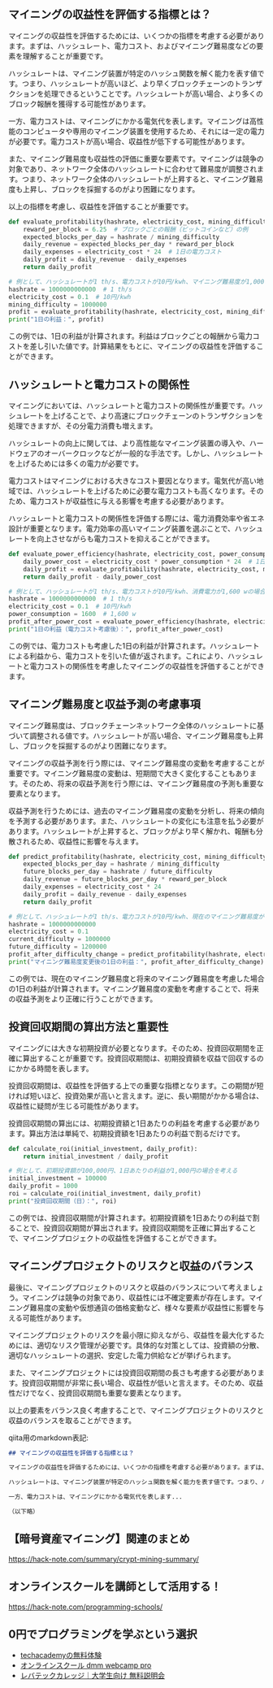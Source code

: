 <!--
title:   【暗号資産マイニング】収益性と投資回収期間の見極め方
tags:    crypt,mining
id:      fbcb7596a928bd9f28ed
private: false
-->


## マイニングの収益性を評価する指標とは？

マイニングの収益性を評価するためには、いくつかの指標を考慮する必要があります。まずは、ハッシュレート、電力コスト、およびマイニング難易度などの要素を理解することが重要です。

ハッシュレートは、マイニング装置が特定のハッシュ関数を解く能力を表す値です。つまり、ハッシュレートが高いほど、より早くブロックチェーンのトランザクションを処理できるということです。ハッシュレートが高い場合、より多くのブロック報酬を獲得する可能性があります。

一方、電力コストは、マイニングにかかる電気代を表します。マイニングは高性能のコンピュータや専用のマイニング装置を使用するため、それには一定の電力が必要です。電力コストが高い場合、収益性が低下する可能性があります。

また、マイニング難易度も収益性の評価に重要な要素です。マイニングは競争の対象であり、ネットワーク全体のハッシュレートに合わせて難易度が調整されます。つまり、ネットワーク全体のハッシュレートが上昇すると、マイニング難易度も上昇し、ブロックを採掘するのがより困難になります。

以上の指標を考慮し、収益性を評価することが重要です。

```python
def evaluate_profitability(hashrate, electricity_cost, mining_difficulty):
    reward_per_block = 6.25  # ブロックごとの報酬（ビットコインなど）の例
    expected_blocks_per_day = hashrate / mining_difficulty
    daily_revenue = expected_blocks_per_day * reward_per_block
    daily_expenses = electricity_cost * 24  # 1日の電力コスト
    daily_profit = daily_revenue - daily_expenses
    return daily_profit

# 例として、ハッシュレートが1 th/s、電力コストが10円/kwh、マイニング難易度が1,000,000の場合を評価する
hashrate = 1000000000000  # 1 th/s
electricity_cost = 0.1  # 10円/kwh
mining_difficulty = 1000000
profit = evaluate_profitability(hashrate, electricity_cost, mining_difficulty)
print("1日の利益：", profit)
```

この例では、1日の利益が計算されます。利益はブロックごとの報酬から電力コストを差し引いた値です。計算結果をもとに、マイニングの収益性を評価することができます。


## ハッシュレートと電力コストの関係性

マイニングにおいては、ハッシュレートと電力コストの関係性が重要です。ハッシュレートを上げることで、より高速にブロックチェーンのトランザクションを処理できますが、その分電力消費も増えます。

ハッシュレートの向上に関しては、より高性能なマイニング装置の導入や、ハードウェアのオーバークロックなどが一般的な手法です。しかし、ハッシュレートを上げるためには多くの電力が必要です。

電力コストはマイニングにおける大きなコスト要因となります。電気代が高い地域では、ハッシュレートを上げるために必要な電力コストも高くなります。そのため、電力コストが収益性に与える影響を考慮する必要があります。

ハッシュレートと電力コストの関係性を評価する際には、電力消費効率や省エネ設計が重要となります。電力効率の高いマイニング装置を選ぶことで、ハッシュレートを向上させながらも電力コストを抑えることができます。

```python
def evaluate_power_efficiency(hashrate, electricity_cost, power_consumption):
    daily_power_cost = electricity_cost * power_consumption * 24  # 1日の電力コスト
    daily_profit = evaluate_profitability(hashrate, electricity_cost, mining_difficulty)
    return daily_profit - daily_power_cost

# 例として、ハッシュレートが1 th/s、電力コストが10円/kwh、消費電力が1,600 wの場合を評価する
hashrate = 1000000000000  # 1 th/s
electricity_cost = 0.1  # 10円/kwh
power_consumption = 1600  # 1,600 w
profit_after_power_cost = evaluate_power_efficiency(hashrate, electricity_cost, power_consumption)
print("1日の利益（電力コスト考慮後）：", profit_after_power_cost)
```

この例では、電力コストも考慮した1日の利益が計算されます。ハッシュレートによる利益から、電力コストを引いた値が返されます。これにより、ハッシュレートと電力コストの関係性を考慮したマイニングの収益性を評価することができます。


## マイニング難易度と収益予測の考慮事項

マイニング難易度は、ブロックチェーンネットワーク全体のハッシュレートに基づいて調整される値です。ハッシュレートが高い場合、マイニング難易度も上昇し、ブロックを採掘するのがより困難になります。

マイニングの収益予測を行う際には、マイニング難易度の変動を考慮することが重要です。マイニング難易度の変動は、短期間で大きく変化することもあります。そのため、将来の収益予測を行う際には、マイニング難易度の予測も重要な要素となります。

収益予測を行うためには、過去のマイニング難易度の変動を分析し、将来の傾向を予測する必要があります。また、ハッシュレートの変化にも注意を払う必要があります。ハッシュレートが上昇すると、ブロックがより早く解かれ、報酬も分散されるため、収益性に影響を与えます。

```python
def predict_profitability(hashrate, electricity_cost, mining_difficulty, future_difficulty):
    expected_blocks_per_day = hashrate / mining_difficulty
    future_blocks_per_day = hashrate / future_difficulty
    daily_revenue = future_blocks_per_day * reward_per_block
    daily_expenses = electricity_cost * 24
    daily_profit = daily_revenue - daily_expenses
    return daily_profit

# 例として、ハッシュレートが1 th/s、電力コストが10円/kwh、現在のマイニング難易度が1,000,000、将来のマイニング難易度が1,200,000の場合を予測する
hashrate = 1000000000000
electricity_cost = 0.1
current_difficulty = 1000000
future_difficulty = 1200000
profit_after_difficulty_change = predict_profitability(hashrate, electricity_cost, current_difficulty, future_difficulty)
print("マイニング難易度変更後の1日の利益：", profit_after_difficulty_change)
```

この例では、現在のマイニング難易度と将来のマイニング難易度を考慮した場合の1日の利益が計算されます。マイニング難易度の変動を考慮することで、将来の収益予測をより正確に行うことができます。


## 投資回収期間の算出方法と重要性

マイニングには大きな初期投資が必要となります。そのため、投資回収期間を正確に算出することが重要です。投資回収期間は、初期投資額を収益で回収するのにかかる時間を表します。

投資回収期間は、収益性を評価する上での重要な指標となります。この期間が短ければ短いほど、投資効果が高いと言えます。逆に、長い期間がかかる場合は、収益性に疑問が生じる可能性があります。

投資回収期間の算出には、初期投資額と1日あたりの利益を考慮する必要があります。算出方法は単純で、初期投資額を1日あたりの利益で割るだけです。

```python
def calculate_roi(initial_investment, daily_profit):
    return initial_investment / daily_profit

# 例として、初期投資額が100,000円、1日あたりの利益が1,000円の場合を考える
initial_investment = 100000
daily_profit = 1000
roi = calculate_roi(initial_investment, daily_profit)
print("投資回収期間（日）：", roi)
```

この例では、投資回収期間が計算されます。初期投資額を1日あたりの利益で割ることで、投資回収期間が算出されます。投資回収期間を正確に算出することで、マイニングプロジェクトの収益性を評価することができます。

## マイニングプロジェクトのリスクと収益のバランス

最後に、マイニングプロジェクトのリスクと収益のバランスについて考えましょう。マイニングは競争の対象であり、収益性には不確定要素が存在します。マイニング難易度の変動や仮想通貨の価格変動など、様々な要素が収益性に影響を与える可能性があります。

マイニングプロジェクトのリスクを最小限に抑えながら、収益性を最大化するためには、適切なリスク管理が必要です。具体的な対策としては、投資額の分散、適切なハッシュレートの選択、安定した電力供給などが挙げられます。

また、マイニングプロジェクトには投資回収期間の長さも考慮する必要があります。投資回収期間が非常に長い場合、収益性が低いと言えます。そのため、収益性だけでなく、投資回収期間も重要な要素となります。

以上の要素をバランス良く考慮することで、マイニングプロジェクトのリスクと収益のバランスを取ることができます。

qiita用のmarkdown表記:
```markdown
## マイニングの収益性を評価する指標とは？

マイニングの収益性を評価するためには、いくつかの指標を考慮する必要があります。まずは、ハッシュレート、電力コスト、およびマイニング難易度などの要素を理解することが重要です。

ハッシュレートは、マイニング装置が特定のハッシュ関数を解く能力を表す値です。つまり、ハッシュレートが高いほど、より早くブロックチェーンのトランザクションを処理できるということです。ハッシュレートが高い場合、より多くのブロック報酬を獲得する可能性があります。

一方、電力コストは、マイニングにかかる電気代を表します...

（以下略）

```



## 【暗号資産マイニング】関連のまとめ
https://hack-note.com/summary/crypt-mining-summary/



## オンラインスクールを講師として活用する！
https://hack-note.com/programming-schools/



## 0円でプログラミングを学ぶという選択
- [techacademyの無料体験](//af.moshimo.com/af/c/click?a_id=2612475&amp;p_id=1555&amp;pc_id=2816&amp;pl_id=22706&amp;url=https%3a%2f%2ftechacademy.jp%2fhtmlcss-trial%3futm_source%3dmoshimo%26utm_medium%3daffiliate%26utm_campaign%3dtextad)
- [オンラインスクール dmm webcamp pro](//af.moshimo.com/af/c/click?a_id=2612482&amp;p_id=1363&amp;pc_id=2297&amp;pl_id=39999&amp;guid=on)
- [レバテックカレッジ｜大学生向け 無料説明会](//af.moshimo.com/af/c/click?a_id=4071793&p_id=3198&pc_id=7488&pl_id=41848)
